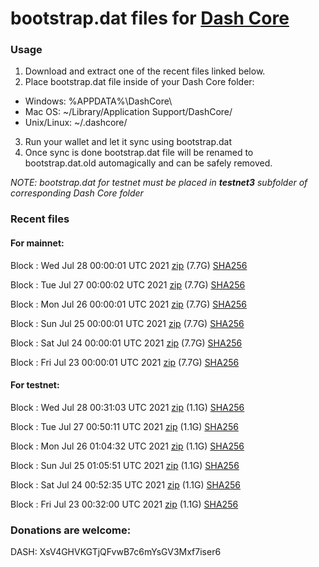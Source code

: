 # bootstrap.dat files for [Dash Core](https://github.com/dashpay/dash)

### Usage

1. Download and extract one of the recent files linked below.
2. Place bootstrap.dat file inside of your Dash Core folder:
 - Windows: %APPDATA%\DashCore\
 - Mac OS: ~/Library/Application Support/DashCore/
 - Unix/Linux: ~/.dashcore/
3. Run your wallet and let it sync using bootstrap.dat
4. Once sync is done bootstrap.dat file will be renamed to bootstrap.dat.old automagically and can be safely removed.

_NOTE: bootstrap.dat for testnet must be placed in **testnet3** subfolder of corresponding Dash Core folder_

### Recent files

#### For mainnet:

Block [](https://insight.dash.org/insight/block/): Wed Jul 28 00:00:01 UTC 2021 [zip](https://dash-bootstrap.ams3.digitaloceanspaces.com/mainnet/2021-07-28/bootstrap.dat.zip) (7.7G) [SHA256](https://dash-bootstrap.ams3.digitaloceanspaces.com/mainnet/2021-07-28/sha256.txt)

Block [](https://insight.dash.org/insight/block/): Tue Jul 27 00:00:02 UTC 2021 [zip](https://dash-bootstrap.ams3.digitaloceanspaces.com/mainnet/2021-07-27/bootstrap.dat.zip) (7.7G) [SHA256](https://dash-bootstrap.ams3.digitaloceanspaces.com/mainnet/2021-07-27/sha256.txt)

Block [](https://insight.dash.org/insight/block/): Mon Jul 26 00:00:01 UTC 2021 [zip](https://dash-bootstrap.ams3.digitaloceanspaces.com/mainnet/2021-07-26/bootstrap.dat.zip) (7.7G) [SHA256](https://dash-bootstrap.ams3.digitaloceanspaces.com/mainnet/2021-07-26/sha256.txt)

Block [](https://insight.dash.org/insight/block/): Sun Jul 25 00:00:01 UTC 2021 [zip](https://dash-bootstrap.ams3.digitaloceanspaces.com/mainnet/2021-07-25/bootstrap.dat.zip) (7.7G) [SHA256](https://dash-bootstrap.ams3.digitaloceanspaces.com/mainnet/2021-07-25/sha256.txt)

Block [](https://insight.dash.org/insight/block/): Sat Jul 24 00:00:01 UTC 2021 [zip](https://dash-bootstrap.ams3.digitaloceanspaces.com/mainnet/2021-07-24/bootstrap.dat.zip) (7.7G) [SHA256](https://dash-bootstrap.ams3.digitaloceanspaces.com/mainnet/2021-07-24/sha256.txt)

Block [](https://insight.dash.org/insight/block/): Fri Jul 23 00:00:01 UTC 2021 [zip](https://dash-bootstrap.ams3.digitaloceanspaces.com/mainnet/2021-07-23/bootstrap.dat.zip) (7.7G) [SHA256](https://dash-bootstrap.ams3.digitaloceanspaces.com/mainnet/2021-07-23/sha256.txt)


#### For testnet:

Block [](https://testnet-insight.dashevo.org/insight/block/): Wed Jul 28 00:31:03 UTC 2021 [zip](https://dash-bootstrap.ams3.digitaloceanspaces.com/testnet/2021-07-28/bootstrap.dat.zip) (1.1G) [SHA256](https://dash-bootstrap.ams3.digitaloceanspaces.com/testnet/2021-07-28/sha256.txt)

Block [](https://testnet-insight.dashevo.org/insight/block/): Tue Jul 27 00:50:11 UTC 2021 [zip](https://dash-bootstrap.ams3.digitaloceanspaces.com/testnet/2021-07-27/bootstrap.dat.zip) (1.1G) [SHA256](https://dash-bootstrap.ams3.digitaloceanspaces.com/testnet/2021-07-27/sha256.txt)

Block [](https://testnet-insight.dashevo.org/insight/block/): Mon Jul 26 01:04:32 UTC 2021 [zip](https://dash-bootstrap.ams3.digitaloceanspaces.com/testnet/2021-07-26/bootstrap.dat.zip) (1.1G) [SHA256](https://dash-bootstrap.ams3.digitaloceanspaces.com/testnet/2021-07-26/sha256.txt)

Block [](https://testnet-insight.dashevo.org/insight/block/): Sun Jul 25 01:05:51 UTC 2021 [zip](https://dash-bootstrap.ams3.digitaloceanspaces.com/testnet/2021-07-25/bootstrap.dat.zip) (1.1G) [SHA256](https://dash-bootstrap.ams3.digitaloceanspaces.com/testnet/2021-07-25/sha256.txt)

Block [](https://testnet-insight.dashevo.org/insight/block/): Sat Jul 24 00:52:35 UTC 2021 [zip](https://dash-bootstrap.ams3.digitaloceanspaces.com/testnet/2021-07-24/bootstrap.dat.zip) (1.1G) [SHA256](https://dash-bootstrap.ams3.digitaloceanspaces.com/testnet/2021-07-24/sha256.txt)

Block [](https://testnet-insight.dashevo.org/insight/block/): Fri Jul 23 00:32:00 UTC 2021 [zip](https://dash-bootstrap.ams3.digitaloceanspaces.com/testnet/2021-07-23/bootstrap.dat.zip) (1.1G) [SHA256](https://dash-bootstrap.ams3.digitaloceanspaces.com/testnet/2021-07-23/sha256.txt)


### Donations are welcome:

DASH: XsV4GHVKGTjQFvwB7c6mYsGV3Mxf7iser6
